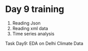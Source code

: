 # Day 9 training
1. Reading Json
2. Reading xml data
3. Time series analysis





Task Day9:
EDA on Delhi Climate Data